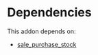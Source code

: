 # Dependencies

This addon depends on:

- [sale_purchase_stock](https://github.com/bringout/oca-ocb-warehouse)

